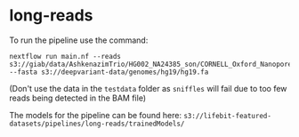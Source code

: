 # long-reads

To run the pipeline use the command:
```
nextflow run main.nf --reads s3://giab/data/AshkenazimTrio/HG002_NA24385_son/CORNELL_Oxford_Nanopore/giab.hg002.2D.fastq --fasta s3://deepvariant-data/genomes/hg19/hg19.fa
```
(Don't use the data in the `testdata` folder as `sniffles` will fail due to too few reads being detected in the BAM file)

The models for the pipeline can be found here: `s3://lifebit-featured-datasets/pipelines/long-reads/trainedModels/`
